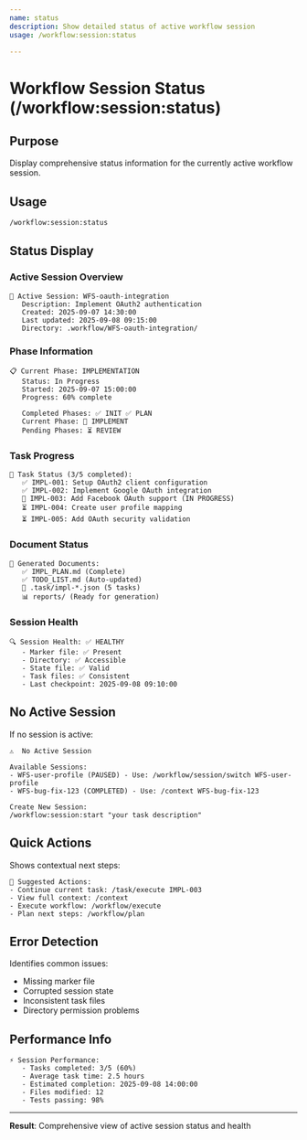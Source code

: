 ```yaml
---
name: status
description: Show detailed status of active workflow session
usage: /workflow:session:status

---
```


# Workflow Session Status (/workflow:session:status)

## Purpose
Display comprehensive status information for the currently active workflow session.

## Usage
```bash
/workflow:session:status
```

## Status Display

### Active Session Overview
```
🚀 Active Session: WFS-oauth-integration
   Description: Implement OAuth2 authentication
   Created: 2025-09-07 14:30:00
   Last updated: 2025-09-08 09:15:00
   Directory: .workflow/WFS-oauth-integration/
```

### Phase Information
```
📋 Current Phase: IMPLEMENTATION
   Status: In Progress
   Started: 2025-09-07 15:00:00
   Progress: 60% complete
   
   Completed Phases: ✅ INIT ✅ PLAN
   Current Phase: 🔄 IMPLEMENT  
   Pending Phases: ⏳ REVIEW
```

### Task Progress
```
📝 Task Status (3/5 completed):
   ✅ IMPL-001: Setup OAuth2 client configuration
   ✅ IMPL-002: Implement Google OAuth integration  
   🔄 IMPL-003: Add Facebook OAuth support (IN PROGRESS)
   ⏳ IMPL-004: Create user profile mapping
   ⏳ IMPL-005: Add OAuth security validation
```

### Document Status
```
📄 Generated Documents:
   ✅ IMPL_PLAN.md (Complete)
   ✅ TODO_LIST.md (Auto-updated)
   📝 .task/impl-*.json (5 tasks)
   📊 reports/ (Ready for generation)
```

### Session Health
```
🔍 Session Health: ✅ HEALTHY
   - Marker file: ✅ Present
   - Directory: ✅ Accessible  
   - State file: ✅ Valid
   - Task files: ✅ Consistent
   - Last checkpoint: 2025-09-08 09:10:00
```

## No Active Session
If no session is active:
```
⚠️  No Active Session

Available Sessions:
- WFS-user-profile (PAUSED) - Use: /workflow/session/switch WFS-user-profile
- WFS-bug-fix-123 (COMPLETED) - Use: /context WFS-bug-fix-123

Create New Session:
/workflow:session:start "your task description"
```

## Quick Actions
Shows contextual next steps:
```
🎯 Suggested Actions:
- Continue current task: /task/execute IMPL-003
- View full context: /context  
- Execute workflow: /workflow/execute
- Plan next steps: /workflow/plan
```

## Error Detection
Identifies common issues:
- Missing marker file
- Corrupted session state
- Inconsistent task files
- Directory permission problems

## Performance Info
```
⚡ Session Performance:
   - Tasks completed: 3/5 (60%)
   - Average task time: 2.5 hours
   - Estimated completion: 2025-09-08 14:00:00
   - Files modified: 12
   - Tests passing: 98%
```

---

**Result**: Comprehensive view of active session status and health